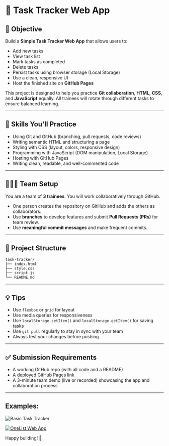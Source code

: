 # 📝 Task Tracker Web App

## 🎯 Objective

Build a **Simple Task Tracker Web App** that allows users to:

-   Add new tasks
-   View task list
-   Mark tasks as completed
-   Delete tasks
-   Persist tasks using browser storage (Local Storage)
-   Use a clean, responsive UI
-   Host the finished site on **GitHub Pages**

This project is designed to help you practice **Git collaboration**, **HTML**, **CSS**, and **JavaScript** equally. All trainees will rotate through different tasks to ensure balanced learning.

---

## 🧠 Skills You'll Practice

-   Using Git and GitHub (branching, pull requests, code reviews)
-   Writing semantic HTML and structuring a page
-   Styling with CSS (layout, colors, responsive design)
-   Programming with JavaScript (DOM manipulation, Local Storage)
-   Hosting with GitHub Pages
-   Writing clean, readable, and well-commented code

---

## 👨‍👩‍👦 Team Setup

You are a team of **3 trainees**. You will work collaboratively through GitHub.

-   One person creates the repository on GitHub and adds the others as collaborators.
-   Use **branches** to develop features and submit **Pull Requests (PRs)** for team review.
-   Use **meaningful commit messages** and make frequent commits.

---

## 📁 Project Structure

```
task-tracker/
├── index.html
├── style.css
├── script.js
└── README.md
```

---

## 💡 Tips

-   Use `flexbox` or `grid` for layout
-   Use media queries for responsiveness
-   Use `localStorage.setItem()` and `localStorage.getItem()` for saving tasks
-   Use `git pull` regularly to stay in sync with your team
-   Always test your changes before pushing

---

## ✅ Submission Requirements

-   A working GitHub repo (with all code and a README)
-   A deployed GitHub Pages link
-   A 3-minute team demo (live or recorded) showcasing the app and collaboration process

---

## Examples:

![Basic Task Tracker](https://i.ibb.co/hRLJb9z9/task-tracker-2diba.png)

[![OneList Web App](https://i.ibb.co/0RcVbPch/Screenshot-2025-05-21-163132.png)](https://useonelist.com/app/)

Happy building! 🚀
